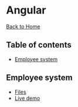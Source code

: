 # Angular

[Back to Home](https://github.com/seanedw1/Portfolio)

## Table of contents

* [Employee system](#employee-system)


## Employee system

* [Files](https://github.com/seanedw1/Portfolio/tree/master/Angular/Demo1)
* [Live demo](https://seanedw1.github.io/Portfolio/Angular/Demo1/index.html)
